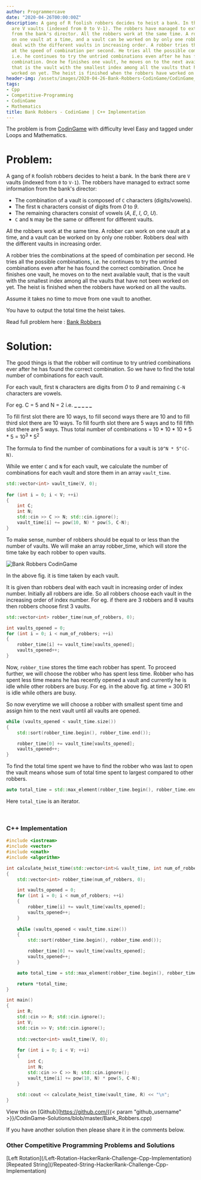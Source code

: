 ```yaml
---
author: Programmercave
date: "2020-04-26T00:00:00Z"
description: A gang of R foolish robbers decides to heist a bank. In the bank there
  are V vaults (indexed from 0 to V-1). The robbers have managed to extract some information
  from the bank's director. All the robbers work at the same time. A robber can work
  on one vault at a time, and a vault can be worked on by only one robber. Robbers
  deal with the different vaults in increasing order. A robber tries the combinations
  at the speed of combination per second. He tries all the possible combinations,
  i.e. he continues to try the untried combinations even after he has found the correct
  combination. Once he finishes one vault, he moves on to the next available vault,
  that is the vault with the smallest index among all the vaults that have not been
  worked on yet. The heist is finished when the robbers have worked on all the vaults.
header-img: /assets/images/2020-04-26-Bank-Robbers-CodinGame/CodinGame_Bank_Robbers.jpg
tags:
- Cpp
- Competitive-Programming
- CodinGame
- Mathematics
title: Bank Robbers - CodinGame | C++ Implementation
---
```




The problem is from [CodinGame](https://www.codingame.com/home) with difficulty level Easy and tagged under Loops and Mathematics.

<h1>Problem:</h1>

A gang of `R` foolish robbers decides to heist a bank. In the bank there are `V` vaults (indexed from `0` to `V-1`). The robbers have managed to extract some information from the bank's director:<br/>
- The combination of a vault is composed of `C` characters (digits/vowels).
- The first `N` characters consist of digits from *0* to *9*.
- The remaining characters consist of vowels (*A*, *E*, *I*, *O*, *U*).
- `C` and `N` may be the same or different for different vaults.

All the robbers work at the same time. A robber can work on one vault at a time, and a vault can be worked on by only one robber. Robbers deal with the different vaults in increasing order.

A robber tries the combinations at the speed of combination per second. He tries all the possible combinations, i.e. he continues to try the untried combinations even after he has found the correct combination. Once he finishes one vault, he moves on to the next available vault, that is the vault with the smallest index among all the vaults that have not been worked on yet. The heist is finished when the robbers have worked on all the vaults.

Assume it takes no time to move from one vault to another.

You have to output the total time the heist takes.

Read full problem here : [Bank Robbers](https://www.codingame.com/training/easy/bank-robbers)

<h1>Solution:</h1>

The good things is that the robber will continue to try untried combinations ever after he has found the correct combination. So we have to find the total number of combinations for each vault.

For each vault, first `N` characters are digits from *0* to *9* and remaining `C-N` characters are vowels.

For eg. C = 5 and N = 2 i.e. **_ _ _ _ _**

To fill first slot there are 10 ways, to fill second ways there are 10 and to fill third slot there are 10 ways. To fill fourth slot there are 5 ways and to fill fifth slot there are 5 ways. 
Thus total number of combinations = 10 * 10 * 10 * 5 * 5 = 10<sup>3</sup> * 5<sup>2</sup>

The formula to find the number of combinations for a vault is `10^N * 5^(C-N)`.

While we enter `C` and `N` for each vault, we calculate the number of combinations for each vault and store them in an array `vault_time`.

```cpp
std::vector<int> vault_time(V, 0);
    
for (int i = 0; i < V; ++i) 
{
    int C;
    int N;
    std::cin >> C >> N; std::cin.ignore();
    vault_time[i] += pow(10, N) * pow(5, C-N);
}
```

To make sense, number of robbers should be equal to or less than the number of vaults. We will make an array robber_time, which will store the time take by each robber to open vaults.

![Bank Robbers CodinGame](/assets/images/2020-04-26-Bank-Robbers-CodinGame/CodinGame_Bank_Robbers.jpg)

In the above fig. it is time taken by each vault.

It is given than robbers deal with each vault in increasing order of index number. Initially all robbers are idle. So all robbers choose each vault in the increasing order of index number. For eg. if there are 3 robbers and 8 vaults then robbers choose first 3 vaults.

```cpp
std::vector<int> robber_time(num_of_robbers, 0); 

int vaults_opened = 0;
for (int i = 0; i < num_of_robbers; ++i)
{
    robber_time[i] += vault_time[vaults_opened];
    vaults_opened++;
}
```

Now, `robber_time` stores the time each robber has spent. To proceed further, we will choose the robber who has spent less time. Robber who has spent less time means he has recently opened a vault and currently he is idle while other robbers are busy. For eg. in the above fig. at time = 300 R1 is idle while others are busy. 

So now everytime we will choose a robber with smallest spent time and assign him to the next vault until all vaults are opened.

```cpp
while (vaults_opened < vault_time.size())
{
    std::sort(robber_time.begin(), robber_time.end());

    robber_time[0] += vault_time[vaults_opened];
    vaults_opened++;
}
```

To find the total time spent we have to find the robber who was last to open the vault means whose sum of total time spent to largest compared to other robbers.

```cpp
auto total_time = std::max_element(robber_time.begin(), robber_time.end());
```

Here `total_time` is an iterator.

<br/>

<h3>C++ Implementation</h3>

```cpp
#include <iostream>
#include <vector>
#include <cmath>
#include <algorithm>

int calculate_heist_time(std::vector<int>& vault_time, int num_of_robbers)
{
    std::vector<int> robber_time(num_of_robbers, 0);

    int vaults_opened = 0;
    for (int i = 0; i < num_of_robbers; ++i)
    {
        robber_time[i] += vault_time[vaults_opened];
        vaults_opened++;
    }
    
    while (vaults_opened < vault_time.size())
    {
        std::sort(robber_time.begin(), robber_time.end());

        robber_time[0] += vault_time[vaults_opened];
        vaults_opened++;
    }

    auto total_time = std::max_element(robber_time.begin(), robber_time.end());

    return *total_time;
}

int main()
{
    int R;
    std::cin >> R; std::cin.ignore();
    int V;
    std::cin >> V; std::cin.ignore();
    
    std::vector<int> vault_time(V, 0);
    
    for (int i = 0; i < V; ++i) 
    {
        int C;
        int N;
        std::cin >> C >> N; std::cin.ignore();
        vault_time[i] += pow(10, N) * pow(5, C-N);
    }
    
    std::cout << calculate_heist_time(vault_time, R) << "\n";
}

```

View this on [Github](https://github.com/{{< param "github_username" >}}/CodinGame-Solutions/blob/master/Bank_Robbers.cpp)

If you have another solution then please share it in the comments below.

<h3>Other Competitive Programming Problems and Solutions</h3>
[Left Rotation](/Left-Rotation-HackerRank-Challenge-Cpp-Implementation)<br/>
[Repeated String](/Repeated-String-HackerRank-Challenge-Cpp-Implementation)<br/>





